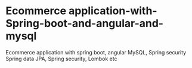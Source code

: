 # Ecommerce application-with-Spring-boot-and-angular-and-mysql
 Ecommerce application with spring boot, angular MySQL, Spring security Spring data JPA, Spring security, Lombok etc

